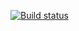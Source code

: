 [![Build status](https://ci.appveyor.com/api/projects/status/3ivsiw3pne0c1qtp/branch/main?svg=true)](https://ci.appveyor.com/project/Buslich/dz2-zadanie3/branch/main)